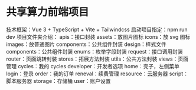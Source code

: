# 共享算力前端项目

技术框架：Vue 3 + TypeScript + Vite + Tailwindcss
启动项目指定：npm run dev
项目文件夹介绍：
  apis：接口封装
  assets：放图片图标
    icons：放 svg 图标
    images：放普通图片
  components：公共组件封装
  design：样式文件
    components：公共组件封装
  enums：枚举字段封装
  request：接口调用封装
  router：页面跳转封装
  stores：拓展方法封装
  utils：公共方法封装
  views：页面管理
    cycles：我的 cycles
    developer：开发者选项
    home：壳子，左侧菜单
    login：登录
    order：我的订单
    reneval：续费管理
    resource：云服务器
    script：脚本服务器
    storage：存储桶
    user：账户设置

